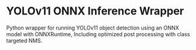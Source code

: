 # YOLOv11 ONNX Inference Wrapper

Python wrapper for running YOLOv11 object detection using an ONNX model with ONNXRuntime, Including optimized post processing with class targeted NMS.